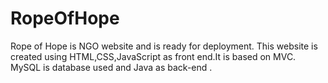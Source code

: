 # RopeOfHope
Rope of Hope is NGO website and is ready for deployment. This website is created using HTML,CSS,JavaScript as front end.It is based on MVC. MySQL is database used and Java as back-end .
